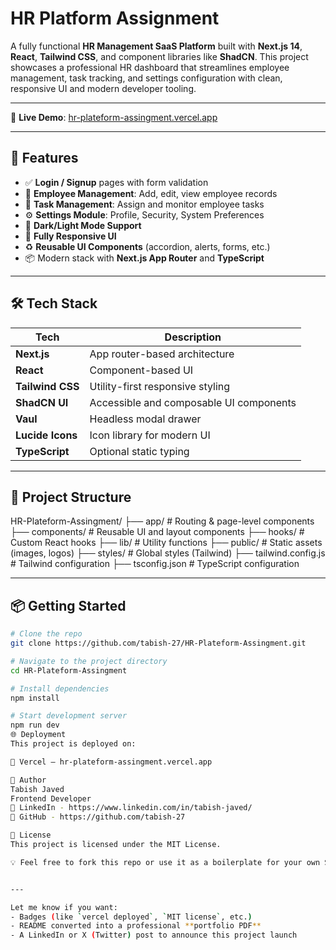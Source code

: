# HR Platform Assignment

A fully functional **HR Management SaaS Platform** built with **Next.js 14**, **React**, **Tailwind CSS**, and component libraries like **ShadCN**. This project showcases a professional HR dashboard that streamlines employee management, task tracking, and settings configuration with clean, responsive UI and modern developer tooling.

---

🔗 **Live Demo**: [hr-plateform-assingment.vercel.app](https://hr-plateform-assingment.vercel.app)

---

## 🚀 Features

- ✅ **Login / Signup** pages with form validation
- 👥 **Employee Management**: Add, edit, view employee records
- 📝 **Task Management**: Assign and monitor employee tasks
- ⚙️ **Settings Module**: Profile, Security, System Preferences
- 🌙 **Dark/Light Mode Support**
- 📱 **Fully Responsive UI**
- ♻️ **Reusable UI Components** (accordion, alerts, forms, etc.)
- 📦 Modern stack with **Next.js App Router** and **TypeScript**

---

## 🛠 Tech Stack

| Tech             | Description                              |
|------------------|------------------------------------------|
| **Next.js**      | App router-based architecture            |
| **React**        | Component-based UI                       |
| **Tailwind CSS** | Utility-first responsive styling         |
| **ShadCN UI**    | Accessible and composable UI components  |
| **Vaul**         | Headless modal drawer                    |
| **Lucide Icons** | Icon library for modern UI               |
| **TypeScript**   | Optional static typing                   |

---

## 📁 Project Structure

HR-Plateform-Assingment/
├── app/ # Routing & page-level components
├── components/ # Reusable UI and layout components
├── hooks/ # Custom React hooks
├── lib/ # Utility functions
├── public/ # Static assets (images, logos)
├── styles/ # Global styles (Tailwind)
├── tailwind.config.js # Tailwind configuration
├── tsconfig.json # TypeScript configuration


---

## 📦 Getting Started

```bash
# Clone the repo
git clone https://github.com/tabish-27/HR-Plateform-Assingment.git

# Navigate to the project directory
cd HR-Plateform-Assingment

# Install dependencies
npm install

# Start development server
npm run dev
🌐 Deployment
This project is deployed on:

🔗 Vercel — hr-plateform-assingment.vercel.app

👤 Author
Tabish Javed
Frontend Developer
🔗 LinkedIn - https://www.linkedin.com/in/tabish-javed/
🔗 GitHub - https://github.com/tabish-27

📄 License
This project is licensed under the MIT License.

💡 Feel free to fork this repo or use it as a boilerplate for your own SaaS dashboards.


---

Let me know if you want:
- Badges (like `vercel deployed`, `MIT license`, etc.)
- README converted into a professional **portfolio PDF**
- A LinkedIn or X (Twitter) post to announce this project launch
